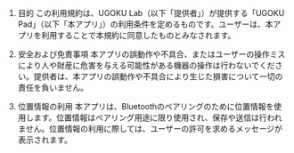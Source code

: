 1. 目的
この利用規約は、UGOKU Lab（以下「提供者」）が提供する「UGOKU Pad」（以下「本アプリ」）の利用条件を定めるものです。ユーザーは、本アプリを利用することで本規約に同意したものとみなされます。

2. 安全および免責事項
本アプリの誤動作や不具合、またはユーザーの操作ミスにより人や財産に危害を与える可能性がある機器の操作は行わないでください。提供者は、本アプリの誤動作や不具合により生じた損害について一切の責任を負いません。

3. 位置情報の利用
   本アプリは、Bluetoothのペアリングのために位置情報を使用します。位置情報はペアリング用途に限り使用され、保存や送信は行われません。位置情報の利用に際しては、ユーザーの許可を求めるメッセージが表示されます。